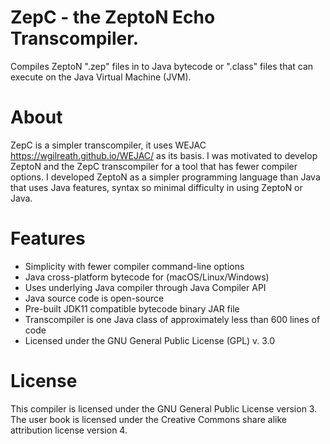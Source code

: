 # ZepC - the ZeptoN Echo Transcompiler. 

Compiles ZeptoN ".zep" files in to Java bytecode or ".class" files that can execute on the Java Virtual Machine (JVM).

About
=============================

ZepC is a simpler transcompiler, it uses WEJAC https://wgilreath.github.io/WEJAC/ as its basis. I was motivated to develop ZeptoN  and the ZepC transcompiler for a tool that has fewer compiler options. I developed ZeptoN as a simpler programming language than Java that uses Java features, syntax so minimal difficulty in using ZeptoN or Java.

Features
========

* Simplicity with fewer compiler command-line options
* Java cross-platform bytecode for (macOS/Linux/Windows) 
* Uses underlying Java compiler through Java Compiler API
* Java source code is open-source
* Pre-built JDK11 compatible bytecode binary JAR file
* Transcompiler is one Java class of approximately less than 600 lines of code
* Licensed under the GNU General Public License (GPL) v. 3.0

License
===============================

This compiler is licensed under the GNU General Public License version 3. The user book is licensed under the Creative Commons share alike attribution license version 4.
